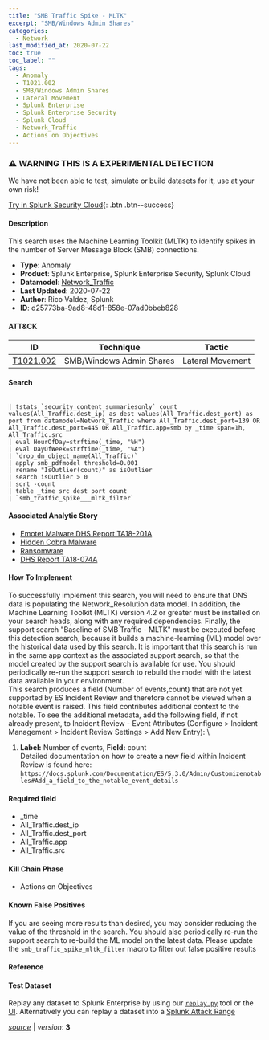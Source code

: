 ```yaml
---
title: "SMB Traffic Spike - MLTK"
excerpt: "SMB/Windows Admin Shares"
categories:
  - Network
last_modified_at: 2020-07-22
toc: true
toc_label: ""
tags:
  - Anomaly
  - T1021.002
  - SMB/Windows Admin Shares
  - Lateral Movement
  - Splunk Enterprise
  - Splunk Enterprise Security
  - Splunk Cloud
  - Network_Traffic
  - Actions on Objectives
---
```


### ⚠️ WARNING THIS IS A EXPERIMENTAL DETECTION
We have not been able to test, simulate or build datasets for it, use at your own risk!


[Try in Splunk Security Cloud](https://www.splunk.com/en_us/cyber-security.html){: .btn .btn--success}

#### Description

This search uses the Machine Learning Toolkit (MLTK) to identify spikes in the number of Server Message Block (SMB) connections.

- **Type**: Anomaly
- **Product**: Splunk Enterprise, Splunk Enterprise Security, Splunk Cloud
- **Datamodel**: [Network_Traffic](https://docs.splunk.com/Documentation/CIM/latest/User/NetworkTraffic)
- **Last Updated**: 2020-07-22
- **Author**: Rico Valdez, Splunk
- **ID**: d25773ba-9ad8-48d1-858e-07ad0bbeb828


#### ATT&CK

| ID          | Technique   | Tactic         |
| ----------- | ----------- | -------------- |
| [T1021.002](https://attack.mitre.org/techniques/T1021/002/) | SMB/Windows Admin Shares | Lateral Movement |


#### Search

```

| tstats `security_content_summariesonly` count values(All_Traffic.dest_ip) as dest values(All_Traffic.dest_port) as port from datamodel=Network_Traffic where All_Traffic.dest_port=139 OR All_Traffic.dest_port=445 OR All_Traffic.app=smb by _time span=1h, All_Traffic.src 
| eval HourOfDay=strftime(_time, "%H") 
| eval DayOfWeek=strftime(_time, "%A") 
| `drop_dm_object_name(All_Traffic)` 
| apply smb_pdfmodel threshold=0.001 
| rename "IsOutlier(count)" as isOutlier 
| search isOutlier > 0 
| sort -count 
| table _time src dest port count 
| `smb_traffic_spike___mltk_filter` 
```

#### Associated Analytic Story
* [Emotet Malware  DHS Report TA18-201A ](/stories/emotet_malware__dhs_report_ta18-201a_)
* [Hidden Cobra Malware](/stories/hidden_cobra_malware)
* [Ransomware](/stories/ransomware)
* [DHS Report TA18-074A](/stories/dhs_report_ta18-074a)


#### How To Implement
To successfully implement this search, you will need to ensure that DNS data is populating the Network_Resolution data model. In addition, the Machine Learning Toolkit (MLTK) version 4.2 or greater must be installed on your search heads, along with any required dependencies. Finally, the support search &#34;Baseline of SMB Traffic - MLTK&#34; must be executed before this detection search, because it builds a machine-learning (ML) model over the historical data used by this search. It is important that this search is run in the same app context as the associated support search, so that the model created by the support search is available for use. You should periodically re-run the support search to rebuild the model with the latest data available in your environment.\
This search produces a field (Number of events,count) that are not yet supported by ES Incident Review and therefore cannot be viewed when a notable event is raised. This field contributes additional context to the notable. To see the additional metadata, add the following field, if not already present, to Incident Review - Event Attributes (Configure &gt; Incident Management &gt; Incident Review Settings &gt; Add New Entry): \
1. **Label:** Number of events, **Field:** count\
Detailed documentation on how to create a new field within Incident Review is found here: `https://docs.splunk.com/Documentation/ES/5.3.0/Admin/Customizenotables#Add_a_field_to_the_notable_event_details`

#### Required field
* _time
* All_Traffic.dest_ip
* All_Traffic.dest_port
* All_Traffic.app
* All_Traffic.src


#### Kill Chain Phase
* Actions on Objectives


#### Known False Positives
If you are seeing more results than desired, you may consider reducing the value of the threshold in the search. You should also periodically re-run the support search to re-build the ML model on the latest data. Please update the `smb_traffic_spike_mltk_filter` macro to filter out false positive results




#### Reference


#### Test Dataset
Replay any dataset to Splunk Enterprise by using our [`replay.py`](https://github.com/splunk/attack_data#using-replaypy) tool or the [UI](https://github.com/splunk/attack_data#using-ui).
Alternatively you can replay a dataset into a [Splunk Attack Range](https://github.com/splunk/attack_range#replay-dumps-into-attack-range-splunk-server)




[*source*](https://github.com/splunk/security_content/tree/develop/detections/experimental/network/smb_traffic_spike_-_mltk.yml) \| *version*: **3**